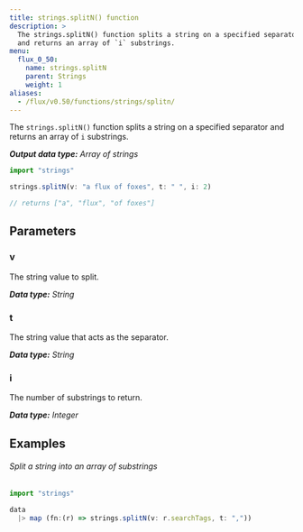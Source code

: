 ```yaml
---
title: strings.splitN() function
description: >
  The strings.splitN() function splits a string on a specified separator
  and returns an array of `i` substrings.
menu:
  flux_0_50:
    name: strings.splitN
    parent: Strings
    weight: 1
aliases:
  - /flux/v0.50/functions/strings/splitn/
---
```


The `strings.splitN()` function splits a string on a specified separator and returns
an array of `i` substrings.

_**Output data type:** Array of strings_

```js
import "strings"

strings.splitN(v: "a flux of foxes", t: " ", i: 2)

// returns ["a", "flux", "of foxes"]
```

## Parameters

### v
The string value to split.

_**Data type:** String_

### t
The string value that acts as the separator.

_**Data type:** String_

### i
The number of substrings to return.

_**Data type:** Integer_

## Examples

###### Split a string into an array of substrings
```js
import "strings"

data
  |> map (fn:(r) => strings.splitN(v: r.searchTags, t: ","))
```
